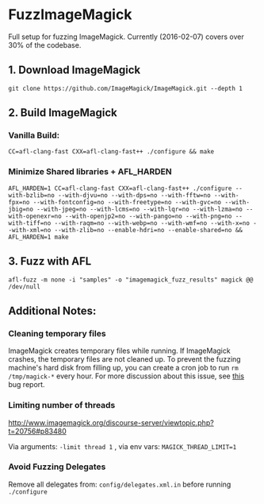# FuzzImageMagick
Full setup for fuzzing ImageMagick. Currently (2016-02-07) covers over 30% of the codebase.

## 1. Download ImageMagick
    git clone https://github.com/ImageMagick/ImageMagick.git --depth 1

## 2. Build ImageMagick

### Vanilla Build:

    CC=afl-clang-fast CXX=afl-clang-fast++ ./configure && make

### Minimize Shared libraries + AFL_HARDEN
    AFL_HARDEN=1 CC=afl-clang-fast CXX=afl-clang-fast++ ./configure --with-bzlib=no --with-djvu=no --with-dps=no --with-fftw=no --with-fpx=no --with-fontconfig=no --with-freetype=no --with-gvc=no --with-jbig=no --with-jpeg=no --with-lcms=no --with-lqr=no --with-lzma=no --with-openexr=no --with-openjp2=no --with-pango=no --with-png=no --with-tiff=no --with-raqm=no --with-webp=no --with-wmf=no --with-x=no --with-xml=no --with-zlib=no --enable-hdri=no --enable-shared=no && AFL_HARDEN=1 make

## 3. Fuzz with AFL

    afl-fuzz -m none -i "samples" -o "imagemagick_fuzz_results" magick @@ /dev/null
    
## Additional Notes:
### Cleaning temporary files
ImageMagick creates temporary files while running. If ImageMagick crashes, the temporary files are not cleaned up. To prevent the fuzzing machine's hard disk from filling up, you can create a cron job to run `rm /tmp/magick-*` every hour. For more discussion about this issue, see [this](https://github.com/ImageMagick/ImageMagick/issues/139) bug report.

### Limiting number of threads
http://www.imagemagick.org/discourse-server/viewtopic.php?t=20756#p83480

Via arguments: `-limit thread 1` , via env vars: `MAGICK_THREAD_LIMIT=1` 

### Avoid Fuzzing Delegates
Remove all delegates from: `config/delegates.xml.in` before running `./configure`

